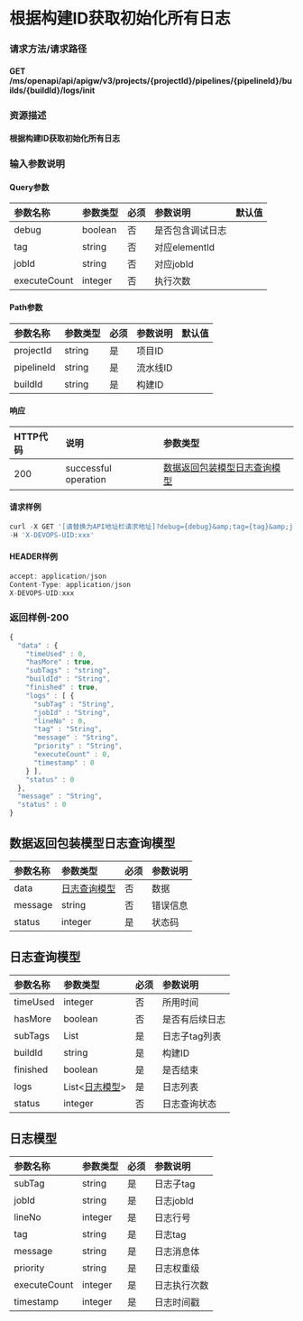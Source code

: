 # 根据构建ID获取初始化所有日志

### 请求方法/请求路径

#### GET  /ms/openapi/api/apigw/v3/projects/{projectId}/pipelines/{pipelineId}/builds/{buildId}/logs/init

### 资源描述

#### 根据构建ID获取初始化所有日志

### 输入参数说明

#### Query参数

| 参数名称 | 参数类型 | 必须 | 参数说明 | 默认值 |
| :--- | :--- | :--- | :--- | :--- |
| debug | boolean | 否 | 是否包含调试日志 |  |
| tag | string | 否 | 对应elementId |  |
| jobId | string | 否 | 对应jobId |  |
| executeCount | integer | 否 | 执行次数 |  |

#### Path参数

| 参数名称 | 参数类型 | 必须 | 参数说明 | 默认值 |
| :--- | :--- | :--- | :--- | :--- |
| projectId | string | 是 | 项目ID |  |
| pipelineId | string | 是 | 流水线ID |  |
| buildId | string | 是 | 构建ID |  |

#### 响应

| HTTP代码 | 说明 | 参数类型 |
| :--- | :--- | :--- |
| 200 | successful operation | [数据返回包装模型日志查询模型](obtain-and-initialize-all-logs-according-to-the-build-id.md) |

#### 请求样例

```javascript
curl -X GET '[请替换为API地址栏请求地址]?debug={debug}&amp;tag={tag}&amp;jobId={jobId}&amp;executeCount={executeCount}' \
-H 'X-DEVOPS-UID:xxx'
```

#### HEADER样例

```javascript
accept: application/json
Content-Type: application/json
X-DEVOPS-UID:xxx
```

### 返回样例-200

```javascript
{
  "data" : {
    "timeUsed" : 0,
    "hasMore" : true,
    "subTags" : "string",
    "buildId" : "String",
    "finished" : true,
    "logs" : [ {
      "subTag" : "String",
      "jobId" : "String",
      "lineNo" : 0,
      "tag" : "String",
      "message" : "String",
      "priority" : "String",
      "executeCount" : 0,
      "timestamp" : 0
    } ],
    "status" : 0
  },
  "message" : "String",
  "status" : 0
}
```

## 数据返回包装模型日志查询模型

| 参数名称 | 参数类型 | 必须 | 参数说明 |
| :--- | :--- | :--- | :--- |
| data | [日志查询模型](obtain-and-initialize-all-logs-according-to-the-build-id.md) | 否 | 数据 |
| message | string | 否 | 错误信息 |
| status | integer | 是 | 状态码 |

## 日志查询模型

| 参数名称 | 参数类型 | 必须 | 参数说明 |
| :--- | :--- | :--- | :--- |
| timeUsed | integer | 否 | 所用时间 |
| hasMore | boolean | 否 | 是否有后续日志 |
| subTags | List | 是 | 日志子tag列表 |
| buildId | string | 是 | 构建ID |
| finished | boolean | 是 | 是否结束 |
| logs | List&lt;[日志模型](obtain-and-initialize-all-logs-according-to-the-build-id.md)&gt; | 是 | 日志列表 |
| status | integer | 否 | 日志查询状态 |

## 日志模型

| 参数名称 | 参数类型 | 必须 | 参数说明 |
| :--- | :--- | :--- | :--- |
| subTag | string | 是 | 日志子tag |
| jobId | string | 是 | 日志jobId |
| lineNo | integer | 是 | 日志行号 |
| tag | string | 是 | 日志tag |
| message | string | 是 | 日志消息体 |
| priority | string | 是 | 日志权重级 |
| executeCount | integer | 是 | 日志执行次数 |
| timestamp | integer | 是 | 日志时间戳 |

